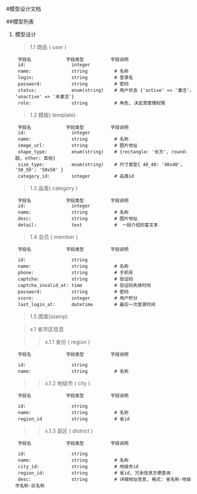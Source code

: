 #模型设计文档

##模型列表

1. 模型设计
	> 1.1 商品 ( user )
	
		字段名				字段类型		  字段说明	
		id:					integer
		name: 				string			# 名称
		login:				string			# 登录名
		password:			string			# 密码
		status:				enum(string)	# 用户状态 {'active' => '激活'， 'unactive' => '未激活'}
		role:				string			# 角色, 决定其管理权限
		
	> 1.2 模板( template)
			
		字段名				字段类型		  字段说明	
		id:					integer
		name: 				string			# 名称
		image_url: 			string			# 图片地址
		shape_type:			enum(string)	# {rectangle: '长方', round: 圆, other: 其他}
		size_type:			enum(string)	# 尺寸类型{ 40_40: '40x40', '50_50': '50x50' }
		category_id:		integer			# 品类id
		
		
	> 1.3 品类( category )
	
		字段名				字段类型		  字段说明	
		id:					integer
		name: 				string			# 名称
		desc: 				string			# 图片地址
		detail:				text			#  一段介绍的富文本
		
	
	> 1.4 会员 ( member )
	
		字段名				字段类型		  字段说明
		
		id: 				string
		name: 				string 		 	# 名称
		phone:				string			# 手机号
		captcha:			string			# 验证码
		captcha_invalid_at: time			# 验证码失效时间
		password:			string			# 密码
		score:				integer			# 用户积分
		last_login_at:		datetime		# 最后一次登录时间
		
	> 1.5 图案(stamp) 	
		
	> x.1 省市区信息
	
	>> x.1.1 省份 ( region )
		
		字段名				字段类型		  字段说明
		
		id: 				string		
		name:				string			# 名称
		
	>> x.1.2 地级市 ( city )
		
		字段名				字段类型		  字段说明
		
		id: 				string		
		name:				string			# 名称
		region_id			string			# 省id
	>> x.1.3 县区 ( district )
		
		字段名				字段类型		  字段说明
		
		id: 				string		
		name:				string			# 名称
		city_id:			string			# 地级市id
		region_id:			string			# 省id, 冗余信息方便查询
		desc: 				string			# 详细地址信息, 格式: 省名称-地级市名称-区名称						